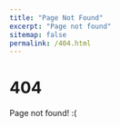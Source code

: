 ```yaml
---
title: "Page Not Found"
excerpt: "Page not found"
sitemap: false
permalink: /404.html
---
```



# 404

Page not found! :(
